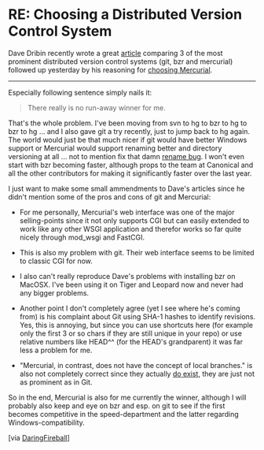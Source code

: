 # RE: Choosing a Distributed Version Control System

Dave Dribin recently wrote a great [article](http://www.dribin.org/dave/blog/archives/2007/12/28/dvcs/) comparing 3 of the most prominent
distributed version control systems (git, bzr and mercurial) followed up 
yesterday by his reasoning for [choosing Mercurial](http://www.dribin.org/dave/blog/archives/2007/12/30/why_mercurial/).



-------------------------------

Especially following sentence simply nails it:

> There really is no run-away winner for me. 

That's the whole problem. I've been moving from svn to hg to bzr to hg to bzr 
to hg ... and I also gave git a try recently, just to jump back to hg again.
The world would just be that much nicer if git would have better Windows
support or Mercurial would support renaming better and directory 
versioning at all ... not to mention fix that damn [rename bug](http://www.selenic.com/mercurial/bts/issue883). I won't even
start with bzr becoming faster, although props to the team at Canonical 
and all the other contributors for making it significantly faster over the 
last year. 

I just want to make some small ammendments to Dave's articles since he didn't
mention some of the pros and cons of git and Mercurial:

*   For me personally, Mercurial's web interface was one of the major 
    selling-points since it not only supports CGI but can easily extended
    to work like any other WSGI application and therefor works so far
    quite nicely through mod_wsgi and FastCGI.
    
*   This is also my problem with git. Their web interface seems to be 
    limited to classic CGI for now.
    
*   I also can't really reproduce Dave's problems with installing bzr 
    on MacOSX. I've been using it on Tiger and Leopard now and never had
    any bigger problems. 
    
*   Another point I don't completely agree (yet I see where he's coming from)
    is his complaint about Git using SHA-1 hashes to identify revisions. 
    Yes, this is annoying, but since you can use shortcuts here (for example
    only the first 3 or so chars if they are still unique in your repo)
    or use relative numbers like HEAD^^ (for the HEAD's grandparent)
    it was far less a problem for me.
    
*   "Mercurial, in contrast, does not have the concept of local branches." is
    also not completely correct since they actually [do exist](http://hgbook.red-bean.com/hgbookch8.html#x12-1650008.5), 
    they are just not as prominent as in Git.
    
So in the end, Mercurial is also for me currently the winner, although I 
will probably also keep and eye on bzr and esp. on git to see if the first
becomes competitive in the speed-department and the latter regarding
Windows-compatibility. 

[via [DaringFireball](http://daringfireball.net/linked/2007/december#sun-30-dribin)]